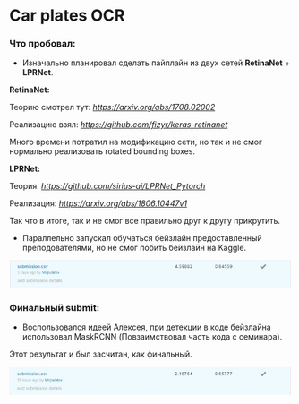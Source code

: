 # Car plates OCR

### Что пробовал:

* Изначально планировал сделать пайплайн из двух сетей **RetinaNet** + **LPRNet**.

**RetinaNet:**

Теорию смотрел тут: *https://arxiv.org/abs/1708.02002*

Реализацию взял:  *https://github.com/fizyr/keras-retinanet*

Много времени потратил на модификацию сети, но так и не смог нормально реализовать rotated bounding boxes. 

**LPRNet:**

Теория: *https://github.com/sirius-ai/LPRNet_Pytorch*

Реализация: *https://arxiv.org/abs/1806.10447v1*

Так что в итоге, так и не смог все правильно друг к другу прикрутить.

* Параллельно запускал обучаться бейзлайн предоставленный преподователями, но не смог побить бейзлайн на Kaggle.

![submit1](https://github.com/mirpulatov/CV/blob/master/contest2/screen1.JPG)

### Финальный submit:

* Воспользовался идеей Алексея, при детекции в коде бейзлайна использовал MaskRCNN (Повзаимствовал часть кода с семинара).

Этот результат и был засчитан, как финальный.

![submit2](https://github.com/mirpulatov/CV/blob/master/contest2/screen2.JPG)
